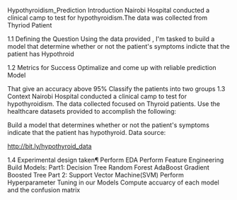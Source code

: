 Hypothyroidism_Prediction
Introduction
Nairobi Hospital conducted a clinical camp to test for hypothyroidism.The data was collected from Thyriod Patient

1.1 Defining the Question
Using the data provided , I'm tasked to build a model that determine whether or not the patient's symptoms indicte that the patient has Hypothroid

1.2 Metrics for Success
Optimalize and come up with reliable prediction Model

That give an accuracy above 95%
Classify the patients into two groups
1.3 Context
Nairobi Hospital conducted a clinical camp to test for hypothyroidism. The data collected focused on Thyroid patients. Use the healthcare datasets provided to accomplish the following:

Build a model that determines whether or not the patient's symptoms indicate that the patient has hypothyroid. Data source:

http://bit.ly/hypothyroid_data

1.4 Experimental design taken¶
Perform EDA
Perform Feature Engineering
Build Models:
Part1: Decision Tree
Random Forest
AdaBoost
Gradient Boosted Tree
Part 2: Support Vector Machine(SVM)
Perform Hyperparameter Tuning in our Models
Compute accuarcy of each model and the confusion matrix


